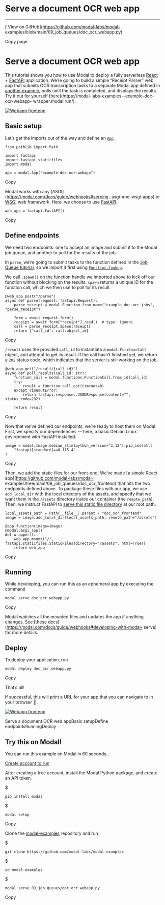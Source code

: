 # Serve a document OCR web app

* * *

[ View on GitHub](https://github.com/modal-labs/modal-
examples/blob/main/09_job_queues/doc_ocr_webapp.py)

Copy page

# Serve a document OCR web app

This tutorial shows you how to use Modal to deploy a fully serverless
[React](https://reactjs.org/) \+ [FastAPI](https://fastapi.tiangolo.com/)
application. We’re going to build a simple “Receipt Parser” web app that
submits OCR transcription tasks to a separate Modal app defined in [another
example](https://modal.com/docs/examples/doc_ocr_jobs), polls until the task
is completed, and displays the results. Try it out for yourself
[here](https://modal-labs-examples--example-doc-ocr-webapp-
wrapper.modal.run/).

[![Webapp frontend](https://modal-cdn.com/doc_ocr_frontend.jpg)
](https://modal-labs-examples--example-doc-ocr-webapp-wrapper.modal.run/)

## Basic setup

Let’s get the imports out of the way and define an
[`App`](https://modal.com/docs/reference/modal.App).

    from pathlib import Path

    import fastapi
    import fastapi.staticfiles
    import modal

    app = modal.App("example-doc-ocr-webapp")

Copy

Modal works with any [ASGI](https://modal.com/docs/guide/webhooks#serving-
asgi-and-wsgi-apps) or [WSGI](https://modal.com/docs/guide/webhooks#wsgi) web
framework. Here, we choose to use [FastAPI](https://fastapi.tiangolo.com/).

    web_app = fastapi.FastAPI()

Copy

## Define endpoints

We need two endpoints: one to accept an image and submit it to the Modal job
queue, and another to poll for the results of the job.

In `parse`, we’re going to submit tasks to the function defined in the [Job
Queue tutorial](https://modal.com/docs/examples/doc_ocr_jobs), so we import it
first using
[`Function.lookup`](https://modal.com/docs/reference/modal.Function#lookup).

We call [`.spawn()`](https://modal.com/docs/reference/modal.Function#spawn) on
the function handle we imported above to kick off our function without
blocking on the results. `spawn` returns a unique ID for the function call,
which we then use to poll for its result.

    @web_app.post("/parse")
    async def parse(request: fastapi.Request):
        parse_receipt = modal.Function.from_name("example-doc-ocr-jobs", "parse_receipt")

        form = await request.form()
        receipt = await form["receipt"].read()  # type: ignore
        call = parse_receipt.spawn(receipt)
        return {"call_id": call.object_id}

Copy

`/result` uses the provided `call_id` to instantiate a `modal.FunctionCall`
object, and attempt to get its result. If the call hasn’t finished yet, we
return a `202` status code, which indicates that the server is still working
on the job.

    @web_app.get("/result/{call_id}")
    async def poll_results(call_id: str):
        function_call = modal.functions.FunctionCall.from_id(call_id)
        try:
            result = function_call.get(timeout=0)
        except TimeoutError:
            return fastapi.responses.JSONResponse(content="", status_code=202)

        return result

Copy

Now that we’ve defined our endpoints, we’re ready to host them on Modal.
First, we specify our dependencies — here, a basic Debian Linux environment
with FastAPI installed.

    image = modal.Image.debian_slim(python_version="3.12").pip_install(
        "fastapi[standard]==0.115.4"
    )

Copy

Then, we add the static files for our front-end. We’ve made [a simple React
app](https://github.com/modal-labs/modal-
examples/tree/main/09_job_queues/doc_ocr_frontend) that hits the two endpoints
defined above. To package these files with our app, we use `add_local_dir`
with the local directory of the assets, and specify that we want them in the
`/assets` directory inside our container (the `remote_path`). Then, we
instruct FastAPI to [serve this static file
directory](https://fastapi.tiangolo.com/tutorial/static-files/) at our root
path.

    local_assets_path = Path(__file__).parent / "doc_ocr_frontend"
    image = image.add_local_dir(local_assets_path, remote_path="/assets")

    @app.function(image=image)
    @modal.asgi_app()
    def wrapper():
        web_app.mount("/", fastapi.staticfiles.StaticFiles(directory="/assets", html=True))
        return web_app

Copy

## Running

While developing, you can run this as an ephemeral app by executing the
command

    modal serve doc_ocr_webapp.py

Copy

Modal watches all the mounted files and updates the app if anything changes.
See [these docs](https://modal.com/docs/guide/webhooks#developing-with-modal-
serve) for more details.

## Deploy

To deploy your application, run

    modal deploy doc_ocr_webapp.py

Copy

That’s all!

If successful, this will print a URL for your app that you can navigate to in
your browser 🎉 .

[![Webapp frontend](https://modal-cdn.com/doc_ocr_frontend.jpg)
](https://modal-labs-examples--example-doc-ocr-webapp-wrapper.modal.run/)

Serve a document OCR web appBasic setupDefine endpointsRunningDeploy

## Try this on Modal!

You can run this example on Modal in 60 seconds.

[Create account to run](/signup)

After creating a free account, install the Modal Python package, and create an
API token.

$

    pip install modal

$

    modal setup

Copy

Clone the [modal-examples](https://github.com/modal-labs/modal-examples)
repository and run:

$

    git clone https://github.com/modal-labs/modal-examples

$

    cd modal-examples

$

    modal serve 09_job_queues/doc_ocr_webapp.py

Copy
